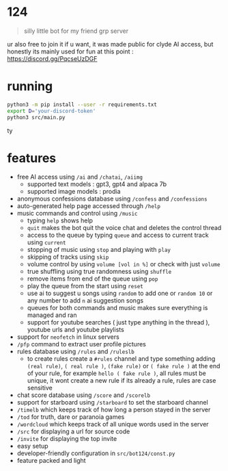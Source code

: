# 124

> silly little bot for my friend grp server

ur also free to join it if u want, it was made public for clyde AI access,
but honestly its mainly used for fun at this point : <https://discord.gg/PqcseUzDGF>

# running

```sh
python3 -m pip install --user -r requirements.txt
export D='your-discord-token'
python3 src/main.py
```

ty

# features

-   free AI access using `/ai` and `/chatai`, `/aiimg`
    -   supported text models : gpt3, gpt4 and alpaca 7b
    -   supported image models : prodia
-   anonymous confessions database using `/confess` and `/confessions`
-   auto-generated help page accessed through `/help`
-   music commands and control using `/music`
    -   typing `help` shows help
    -   `quit` makes the bot quit the voice chat and deletes the control thread
    -   access to the queue by typing `queue` and access to current track using `current`
    -   stopping of music using `stop` and playing with `play`
    -   skipping of tracks using `skip`
    -   volume control by using `volume [vol in %]` or check with just `volume`
    -   true shuffling using true randomness using `shuffle`
    -   remove items from end of the queue using `pop`
    -   play the queue from the start using `reset`
    -   use ai to suggest u songs using `random` to add one or `random 10` or any number to add `n` ai suggestion songs
    -   queues for both commands and music makes sure everything is managed and ran
    -   support for youtube searches ( just type anything in the thread ), youtube urls and youtube playlists
-   support for `neofetch` in linux servers
-   `/pfp` command to extract user profile pictures
-   rules database using `/rules` and `/ruleslb`
    -   to create rules create a `#rules` channel and type something
        adding `(real rule)`, `( real rule )`, `(fake rule)` or `( fake rule )`
        at the end of your rule, for example `hello ( fake rule )`,
        all rules must be unique, it wont create a new rule if its already a rule,
        rules are case sensitive
-   chat score database using `/score` and `/scorelb`
-   support for starboard using `/starboard` to set the starboard channel
-   `/timelb` which keeps track of how long a person stayed in the server
-   `/tod` for truth, dare or paranoia games
-   `/wordcloud` which keeps track of all unique words used in the server
-   `/src` for displaying a url for source code
-   `/invite` for displaying the top invite
-   easy setup
-   developer-friendly configuration in `src/bot124/const.py`
-   feature packed and light
